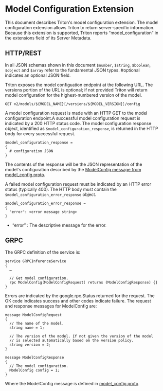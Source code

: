 <!--
# Copyright (c) 2020, NVIDIA CORPORATION. All rights reserved.
#
# Redistribution and use in source and binary forms, with or without
# modification, are permitted provided that the following conditions
# are met:
#  * Redistributions of source code must retain the above copyright
#    notice, this list of conditions and the following disclaimer.
#  * Redistributions in binary form must reproduce the above copyright
#    notice, this list of conditions and the following disclaimer in the
#    documentation and/or other materials provided with the distribution.
#  * Neither the name of NVIDIA CORPORATION nor the names of its
#    contributors may be used to endorse or promote products derived
#    from this software without specific prior written permission.
#
# THIS SOFTWARE IS PROVIDED BY THE COPYRIGHT HOLDERS ``AS IS'' AND ANY
# EXPRESS OR IMPLIED WARRANTIES, INCLUDING, BUT NOT LIMITED TO, THE
# IMPLIED WARRANTIES OF MERCHANTABILITY AND FITNESS FOR A PARTICULAR
# PURPOSE ARE DISCLAIMED.  IN NO EVENT SHALL THE COPYRIGHT OWNER OR
# CONTRIBUTORS BE LIABLE FOR ANY DIRECT, INDIRECT, INCIDENTAL, SPECIAL,
# EXEMPLARY, OR CONSEQUENTIAL DAMAGES (INCLUDING, BUT NOT LIMITED TO,
# PROCUREMENT OF SUBSTITUTE GOODS OR SERVICES; LOSS OF USE, DATA, OR
# PROFITS; OR BUSINESS INTERRUPTION) HOWEVER CAUSED AND ON ANY THEORY
# OF LIABILITY, WHETHER IN CONTRACT, STRICT LIABILITY, OR TORT
# (INCLUDING NEGLIGENCE OR OTHERWISE) ARISING IN ANY WAY OUT OF THE USE
# OF THIS SOFTWARE, EVEN IF ADVISED OF THE POSSIBILITY OF SUCH DAMAGE.
-->

# Model Configuration Extension

This document describes Triton's model configuration extension.  The
model configuration extension allows Triton to return server-specific
information.  Because this extension is supported, Triton reports
“model_configuration” in the extensions field of its Server Metadata.

## HTTP/REST

In all JSON schemas shown in this document `$number`, `$string`, `$boolean`,
`$object` and `$array` refer to the fundamental JSON types. #optional
indicates an optional JSON field.

Triton exposes the model configuation endpoint at the following
URL. The versions portion of the URL is optional; if not provided
Triton will return model configuration for the highest-numbered
version of the model.

```
GET v2/models/${MODEL_NAME}[/versions/${MODEL_VERSION}]/config
```

A model configuration request is made with an HTTP GET to the model
configuration endpoint.A successful model configuration request is
indicated by a 200 HTTP status code. The model configuration response
object, identified as `$model_configuration_response`, is returned in
the HTTP body for every successful request.

```
$model_configuration_response =
{
  # configuration JSON
}
```

The contents of the response will be the JSON representation of the
model's configuration described by the [ModelConfig message from
model_config.proto](https://github.com/triton-inference-server/common/blob/main/protobuf/model_config.proto).

A failed model configuration request must be indicated by an HTTP
error status (typically 400). The HTTP body must contain the
`$model_configuration_error_response` object.

```
$model_configuration_error_response =
{
  "error": <error message string>
}
```

- “error” : The descriptive message for the error.

## GRPC

The GRPC definition of the service is:

```
service GRPCInferenceService
{
  …

  // Get model configuration.
  rpc ModelConfig(ModelConfigRequest) returns (ModelConfigResponse) {}
}
```

Errors are indicated by the google.rpc.Status returned for the
request. The OK code indicates success and other codes indicate
failure. The request and response messages for ModelConfig are:

```
message ModelConfigRequest
{
  // The name of the model.
  string name = 1;

  // The version of the model. If not given the version of the model
  // is selected automatically based on the version policy.
  string version = 2;
}

message ModelConfigResponse
{
  // The model configuration.
  ModelConfig config = 1;
}
```

Where the ModelConfig message is defined in
[model_config.proto](https://github.com/triton-inference-server/common/blob/main/protobuf/model_config.proto).
